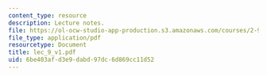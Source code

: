 ```yaml
---
content_type: resource
description: Lecture notes.
file: https://ol-ocw-studio-app-production.s3.amazonaws.com/courses/2-997-decision-making-in-large-scale-systems-spring-2004/6be403afd3e9dabd97dc6d869cc11d52_lec_9_v1.pdf
file_type: application/pdf
resourcetype: Document
title: lec_9_v1.pdf
uid: 6be403af-d3e9-dabd-97dc-6d869cc11d52
---
```

